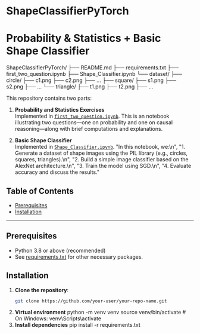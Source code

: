 # ShapeClassifierPyTorch

# Probability & Statistics + Basic Shape Classifier

ShapeClassifierPyTorch/
├── README.md
├── requirements.txt
├── first_two_question.ipynb
├── Shape_Classifier.ipynb
└── dataset/
    ├── circle/
        ├── c1.png
        ├── c2.png
        ├── ...
    ├── square/
        ├── s1.png
        ├── s2.png
        ├── ...
    └── triangle/
        ├── t1.png
        ├── t2.png
        ├── ...

This repository contains two parts:

1. **Probability and Statistics Exercises**  
   Implemented in [`first_two_question.ipynb`](./first_two_question.ipynb).
   This is an notebook illustrating two questions—one on probability and one on causal reasoning—along with brief computations and explanations.


2. **Basic Shape Classifier**  
   Implemented in [`Shape_Classifier.ipynb`](./Shape_Classifier.ipynb).
    "In this notebook, we:\n",
    "1. Generate a dataset of shape images using the PIL library (e.g., circles, squares, triangles).\n",
    "2. Build a simple image classifier based on the AlexNet architecture.\n",
    "3. Train the model using SGD.\n",
    "4. Evaluate accuracy and discuss the results."

## Table of Contents
- [Prerequisites](#prerequisites)
- [Installation](#installation)

---

## Prerequisites
- Python 3.8 or above (recommended)
- See [requirements.txt](./requirements.txt) for other necessary packages.

## Installation
1. **Clone the repository**:
   ```bash
   git clone https://github.com/your-user/your-repo-name.git
2. **Virtual environment**
python -m venv venv
source venv/bin/activate  # On Windows: venv\Scripts\activate
3. **Install dependencies**
pip install -r requirements.txt
